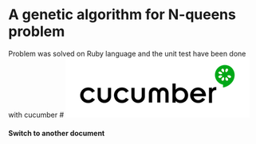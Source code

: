 # A genetic algorithm for N-queens problem

Problem was solved on Ruby language and the unit test have been done with cucumber # ![Cucumber Logo](cucumber.png)

#### <i class="icon-folder-open"></i> Switch to another document
